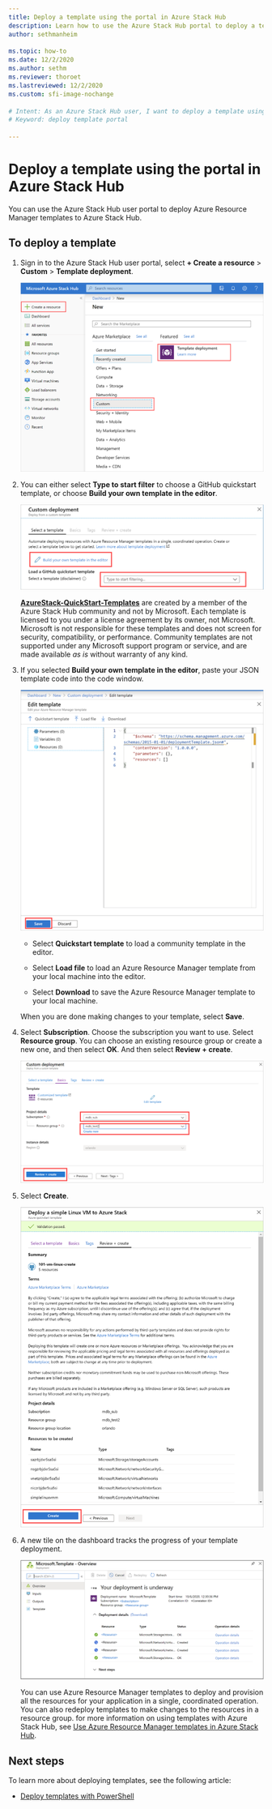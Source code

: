 ```yaml
---
title: Deploy a template using the portal in Azure Stack Hub 
description: Learn how to use the Azure Stack Hub portal to deploy a template.
author: sethmanheim

ms.topic: how-to
ms.date: 12/2/2020
ms.author: sethm
ms.reviewer: thoroet
ms.lastreviewed: 12/2/2020
ms.custom: sfi-image-nochange

# Intent: As an Azure Stack Hub user, I want to deploy a template using the portal in Azure Stack Hub so I can manage resources efficiently.
# Keyword: deploy template portal

---
```


# Deploy a template using the portal in Azure Stack Hub

You can use the Azure Stack Hub user portal to deploy Azure Resource Manager templates to Azure Stack Hub.

## To deploy a template

1. Sign in to the Azure Stack Hub user portal, select **+ Create a resource** > **Custom** > **Template deployment**.

   ![Create a resource in Azure Stack Hub portal](media/azure-stack-deploy-template-portal/template-deploy1a.png)

2. You can either select **Type to start filter** to choose a GitHub quickstart template, or choose **Build your own template in the editor**.

   ![Deploy template in Azure Stack Hub portal](media/azure-stack-deploy-template-portal/template-deploy2a.png)

    [**AzureStack-QuickStart-Templates**](https://github.com/Azure/AzureStack-QuickStart-Templates) are created by a member of the Azure Stack Hub community and not by Microsoft. Each  template is licensed to you under a license agreement by its owner, not Microsoft. Microsoft is not responsible for these templates and does not screen for security, compatibility, or performance. Community templates are not supported under any Microsoft support program or service, and are made available *as is* without warranty of any kind.

3. If you selected **Build your own template in the editor**, paste your JSON template code into the code window.

   ![Edit template in Azure Stack Hub portal](media/azure-stack-deploy-template-portal/template-deploy3a.png)

    - Select **Quickstart template** to load a community template in the editor.

    - Select **Load file** to load an Azure Resource Manager template from your local machine into the editor.

    - Select **Download** to save the Azure Resource Manager template to your local machine.

    When you are done making changes to your template, select **Save**.

4. Select **Subscription**. Choose the subscription you want to use. Select **Resource group**. You can choose an existing resource group or create a new one, and then select **OK**. And then select **Review + create**.

   ![Edit parameters in Azure Stack Hub portal](media/azure-stack-deploy-template-portal/template-deploy4a.png)

5. Select **Create**.

   ![Select subscription in Azure Stack Hub portal](media/azure-stack-deploy-template-portal/template-deploy5a.png)

6. A new tile on the dashboard tracks the progress of your template deployment.

   ![Select resource group in Azure Stack Hub portal](media/azure-stack-deploy-template-portal/template-deploy6a.png)

   You can use Azure Resource Manager templates to deploy and provision all the resources for your application in a single, coordinated operation. You can also redeploy templates to make changes to the resources in a resource group. for more information on using templates with Azure Stack Hub, see [Use Azure Resource Manager templates in Azure Stack Hub](azure-stack-arm-templates.md).

## Next steps

To learn more about deploying templates, see the following article:

- [Deploy templates with PowerShell](azure-stack-deploy-template-powershell.md)
